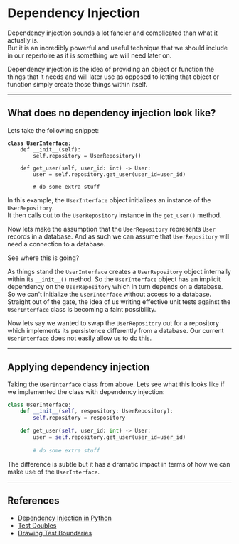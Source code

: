 # Dependency Injection

Dependency injection sounds a lot fancier and complicated than what it actually is. \
But it is an incredibly powerful and useful technique that we should include in our repertoire as it is something we will need later on.

Dependency injection is the idea of providing an object or function the things that it needs and will later use as opposed to letting that object or function simply create those things within itself.&#x20;

***

## What does no dependency injection look like?

Lets take the following snippet:

<pre class="language-python"><code class="lang-python"><strong>class UserInterface:
</strong>    def __init__(self):
        self.repository = UserRepository()

    def get_user(self, user_id: int) -> User:
        user = self.repository.get_user(user_id=user_id)
        
        # do some extra stuff
</code></pre>

In this example, the `UserInterface` object initializes an instance of the `UserRepository`.\
It then calls out to the `UserRepository` instance in the `get_user()` method.

Now lets make the assumption that the `UserRepository` represents `User` records in a database. And as such we can assume that `UserRepository` will need a connection to a database.

See where this is going?&#x20;

As things stand the `UserInterface` creates a `UserRepository` object internally within its `__init__()` method. So the `UserInterface` object has an implicit dependency on the `UserRepository` which in turn depends on a database. So we can't initialize the `UserInterface` without access to a database. Straight out of the gate, the idea of us writing effective unit tests against the `UserInterface` class is becoming a faint possibility.

Now lets say we wanted to swap the `UserRepository` out for a repository which implements its persistence differently from a database. Our current `UserInterface` does not easily allow us to do this.

***

## Applying dependency injection

Taking the `UserInterface` class from above. Lets see what this looks like if we implemented the class with dependency injection:

```python
class UserInterface:
    def __init__(self, respository: UserRepository):
        self.repository = respository

    def get_user(self, user_id: int) -> User:
        user = self.repository.get_user(user_id=user_id)
        
        # do some extra stuff
```

The difference is subtle but it has a dramatic impact in terms of how we can make use of the `UserInterface`.



***

## References

* [Dependency Injection in Python](https://www.afaanashiq.com/python/dependency-injection-in-python/)
* [Test Doubles](https://www.afaanashiq.com/code/test-doubles/)
* [Drawing Test Boundaries](https://www.afaanashiq.com/code/drawing-test-boundaries/)
